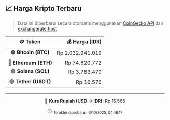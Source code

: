 

<!-- HARGA_KRIPTO -->
## 📈 Harga Kripto Terbaru

> Data ini diperbarui secara otomatis menggunakan [CoinGecko API](https://www.coingecko.com/) dan [exchangerate.host](https://exchangerate.host/)

<div align="center">

| 🪙 Token | 💰 Harga (IDR) |
|:------:|---------------:|
| 🟠 **Bitcoin (BTC)**   | Rp 2.032.941.019 |
| 🔵 **Ethereum (ETH)**  | Rp 74.620.772 |
| 🟣 **Solana (SOL)**    | Rp 3.783.470 |
| 🟢 **Tether (USDT)**   | Rp 16.576 |

---

💱 **Kurs Rupiah (USD → IDR)**: Rp 16.565

🕒 <sub>Terakhir diperbarui: 6/10/2025, 04.46.17</sub>

</div>
<!-- /HARGA_KRIPTO -->